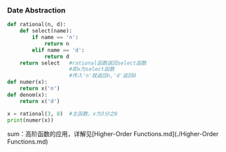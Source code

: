 ### Date Abstraction

```python
def rational(n, d):
    def select(name):
        if name == 'n':
            return n
        elif name == 'd':
            return d
    return select	#rational函数返回select函数
					#即x为select函数
    				#传入'n'就返回n,'d'返回d
def numer(x):
    return x('n')
def denom(x):
    return x('d')

x = rational(3, 8)  #主函数，x为3分之8
print(numer(x))		

```

sum：高阶函数的应用，详解见[Higher-Order Functions.md](./Higher-Order Functions.md)

